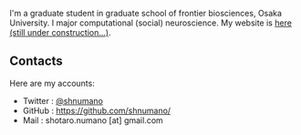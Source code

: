I'm a graduate student in graduate school of frontier biosciences, Osaka University.
I major computational (social) neuroscience. My website is [here (still under construction...)](https://shnumano.github.io).

## Contacts

Here are my accounts:
- Twitter : [@shnumano](https://twitter.com/shnumano)
- GitHub : https://github.com/shnumano/
- Mail : shotaro.numano [at] gmail.com

<!--
**shnumano/shnumano** is a ✨ _special_ ✨ repository because its `README.md` (this file) appears on your GitHub profile.

Here are some ideas to get you started:

- 🔭 I’m currently working on ...
- 🌱 I’m currently learning ...
- 👯 I’m looking to collaborate on ...
- 🤔 I’m looking for help with ...
- 💬 Ask me about ...
- 📫 How to reach me: ...
- 😄 Pronouns: ...
- ⚡ Fun fact: ...
-->
